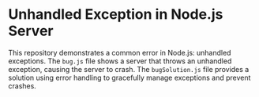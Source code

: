# Unhandled Exception in Node.js Server

This repository demonstrates a common error in Node.js: unhandled exceptions.  The `bug.js` file shows a server that throws an unhandled exception, causing the server to crash.  The `bugSolution.js` file provides a solution using error handling to gracefully manage exceptions and prevent crashes.